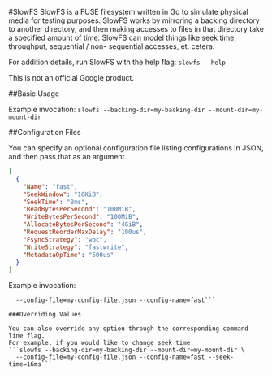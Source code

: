 #SlowFS
SlowFS is a FUSE filesystem written in Go to simulate physical media for testing
purposes. SlowFS works by mirroring a backing directory to another directory,
and then making accesses to files in that directory take a specified amount
of time. SlowFS can model things like seek time, throughput, sequential / non-
sequential accesses, et. cetera.

For addition details, run SlowFS with the help flag:
  `slowfs --help`

This is not an official Google product.

##Basic Usage

Example invocation:
  `slowfs --backing-dir=my-backing-dir --mount-dir=my-mount-dir`

##Configuration Files

You can specify an optional configuration file listing configurations in JSON,
and then pass that as an argument.
```json
[
  {
    "Name": "fast",
    "SeekWindow": "16KiB",
    "SeekTime": "8ms",
    "ReadBytesPerSecond": "100MiB",
    "WriteBytesPerSecond": "100MiB",
    "AllocateBytesPerSecond": "4GiB",
    "RequestReorderMaxDelay": "100us",
    "FsyncStrategy": "wbc",
    "WriteStrategy": "fastwrite",
    "MetadataOpTime": "500us"
  }
]
```

Example invocation:
  ```slowfs --backing-dir=my-backing-dir --mount-dir=my-mount-dir \
    --config-file=my-config-file.json --config-name=fast```

###Overriding Values

You can also override any option through the corresponding command line flag.
For example, if you would like to change seek time:
  ```slowfs --backing-dir=my-backing-dir --mount-dir=my-mount-dir \
    --config-file=my-config-file.json --config-name=fast --seek-time=16ms```
